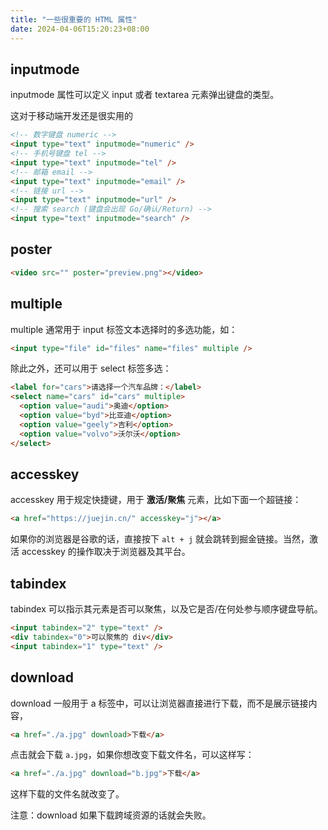 ```yaml
---
title: "一些很重要的 HTML 属性"
date: 2024-04-06T15:20:23+08:00
---
```


## inputmode

inputmode 属性可以定义 input 或者 textarea 元素弹出键盘的类型。

这对于移动端开发还是很实用的

```html
<!-- 数字键盘 numeric -->
<input type="text" inputmode="numeric" />
<!-- 手机号键盘 tel -->
<input type="text" inputmode="tel" />
<!-- 邮箱 email -->
<input type="text" inputmode="email" />
<!-- 链接 url -->
<input type="text" inputmode="url" />
<!-- 搜索 search (键盘会出现 Go/确认/Return) -->
<input type="text" inputmode="search" />
```

## poster

```html
<video src="" poster="preview.png"></video>
```

## multiple

multiple 通常用于 input 标签文本选择时的多选功能，如：

```html
<input type="file" id="files" name="files" multiple />
```

除此之外，还可以用于 select 标签多选：

```html
<label for="cars">请选择一个汽车品牌：</label>
<select name="cars" id="cars" multiple>
  <option value="audi">奥迪</option>
  <option value="byd">比亚迪</option>
  <option value="geely">吉利</option>
  <option value="volvo">沃尔沃</option>
</select>
```

## accesskey

accesskey 用于规定快捷键，用于 **激活/聚焦** 元素，比如下面一个超链接：

```html
<a href="https://juejin.cn/" accesskey="j"></a>
```

如果你的浏览器是谷歌的话，直接按下 `alt + j` 就会跳转到掘金链接。当然，激活 accesskey 的操作取决于浏览器及其平台。

## tabindex

tabindex 可以指示其元素是否可以聚焦，以及它是否/在何处参与顺序键盘导航。

```html
<input tabindex="2" type="text" />
<div tabindex="0">可以聚焦的 div</div>
<input tabindex="1" type="text" />
```

## download

download 一般用于 a 标签中，可以让浏览器直接进行下载，而不是展示链接内容，

```html
<a href="./a.jpg" download>下载</a>
```

点击就会下载 `a.jpg`，如果你想改变下载文件名，可以这样写：

```html
<a href="./a.jpg" download="b.jpg">下载</a>
```

这样下载的文件名就改变了。

注意：download 如果下载跨域资源的话就会失败。